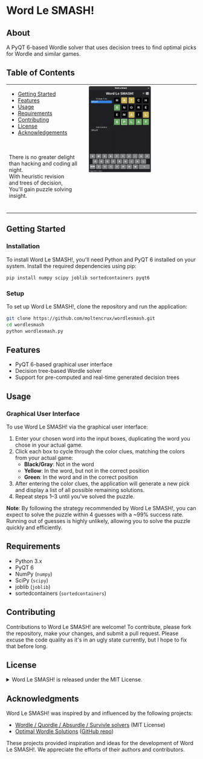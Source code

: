 # Word Le SMASH!

## About
A PyQT 6-based Wordle solver that uses decision trees to find optimal picks for Wordle and similar games.


## Table of Contents ##

<table>
  <tr>
    <td>
      <ul>
        <li><a href="#getting-started">Getting Started</a></li>
        <li><a href="#features">Features</a></li>
        <li><a href="#usage">Usage</a></li>
        <li><a href="#requirement">Requirements</a></li>
        <li><a href="#contributing">Contributing</a></li>
        <li><a href="#license">License</a></li>
        <li><a href="#acknowledgements">Acknowledgements</a></li>
      </ul>
      <br><br>
      There is no greater delight <br>
      than hacking and coding all night. <br>
      With heuristic revision <br>
      and trees of decision, <br>
      You'll gain puzzle solving insight.<br>
      <br><br>
    </td>
    <td style="vertical-align: top; padding-left: 20px;">
      <img src="./images/WordLeSmash-Screenshot.png" width=60%>
    </td>
  </tr>
</table>



## Getting Started

### Installation

To install Word Le SMASH!, you'll need Python and PyQT 6 installed on your system. Install the required dependencies using pip:

```bash
pip install numpy scipy joblib sortedcontainers pyqt6
```

### Setup

To set up Word Le SMASH!, clone the repository and run the application:

```bash
git clone https://github.com/moltencrux/wordlesmash.git
cd wordlesmash
python wordlesmash.py
```

## Features

- PyQT 6-based graphical user interface
- Decision tree-based Wordle solver
- Support for pre-computed and real-time generated decision trees

## Usage

### Graphical User Interface

To use Word Le SMASH! via the graphical user interface:

1. Enter your chosen word into the input boxes, duplicating the word you chose in your actual game.
2. Click each box to cycle through the color clues, matching the colors from your actual game:
   - **Black/Gray**: Not in the word
   - **Yellow**: In the word, but not in the correct position
   - **Green**: In the word and in the correct position
3. After entering the color clues, the application will generate a new pick and display a list of all possible remaining solutions.
4. Repeat steps 1–3 until you've solved the puzzle.

**Note**: By following the strategy recommended by Word Le SMASH!, you can expect to solve the puzzle within 4 guesses with a ~99% success rate. Running out of guesses is highly unlikely, allowing you to solve the puzzle quickly and efficiently.

## Requirements

- Python 3.x
- PyQT 6
- NumPy (`numpy`)
- SciPy (`scipy`)
- joblib (`joblib`)
- sortedcontainers (`sortedcontainers`)

## Contributing

Contributions to Word Le SMASH! are welcome! To contribute, please fork the repository, make your changes, and submit a pull request. Please excuse the code quality as it's in an ugly state currently, but I hope to fix that before long.

## License

<details>
  <summary>
    Word Le SMASH! is released under the MIT License.
  </summary>
  
```text
Copyright (c) 2025 moltencrux

Permission is hereby granted, free of charge, to any person obtaining a copy
of this software and associated documentation files (the "Software"), to deal
in the Software without restriction, including without limitation the rights
to use, copy, modify, merge, publish, distribute, sublicense, and/or sell
copies of the Software, and to permit persons to whom the Software is
furnished to do so, subject to the following conditions:

The above copyright notice and this permission notice shall be included in all
copies or substantial portions of the Software.

THE SOFTWARE IS PROVIDED "AS IS", WITHOUT WARRANTY OF ANY KIND, EXPRESS OR
IMPLIED, INCLUDING BUT NOT LIMITED TO THE WARRANTIES OF MERCHANTABILITY,
FITNESS FOR A PARTICULAR PURPOSE AND NONINFRINGEMENT. IN NO EVENT SHALL THE
AUTHORS OR COPYRIGHT HOLDERS BE LIABLE FOR ANY CLAIM, DAMAGES OR OTHER
LIABILITY, WHETHER IN AN ACTION OF CONTRACT, TORT OR OTHERWISE, ARISING FROM,
OUT OF OR IN CONNECTION WITH THE SOFTWARE OR THE USE OR OTHER DEALINGS IN THE
SOFTWARE.
```

</details>

## Acknowledgments

Word Le SMASH! was inspired by and influenced by the following projects:

- [Wordle / Quordle / Absurdle / Survivle solvers](https://github.com/gamescomputersplay/wordle) (MIT License)
- [Optimal Wordle Solutions](https://jonathanolson.net/experiments/optimal-wordle-solutions) ([GitHub repo](https://github.com/jonathanolson/wordle-solver))

These projects provided inspiration and ideas for the development of Word Le SMASH!. We appreciate the efforts of their authors and contributors.

